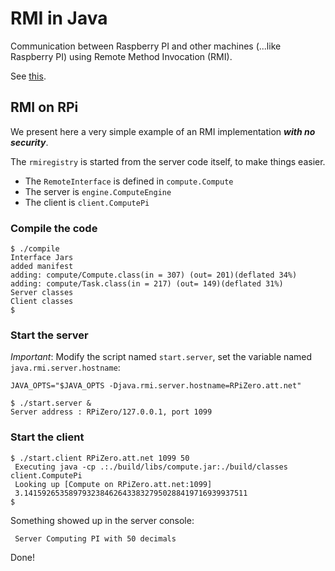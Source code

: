 # RMI in Java
Communication between Raspberry PI and other machines (...like Raspberry PI) using Remote Method Invocation (RMI).
 
See [this](https://docs.oracle.com/javase/tutorial/rmi/overview.html).

## RMI on RPi
We present here a very simple example of an RMI implementation **_with no security_**.

The `rmiregistry` is started from the server code itself, to make things easier.

- The `RemoteInterface` is defined in `compute.Compute`
- The server is `engine.ComputeEngine`
- The client is `client.ComputePi`

### Compile the code
```
$ ./compile
Interface Jars
added manifest
adding: compute/Compute.class(in = 307) (out= 201)(deflated 34%)
adding: compute/Task.class(in = 217) (out= 149)(deflated 31%)
Server classes
Client classes
$
```
 
### Start the server
_Important_: Modify the script named `start.server`, set the variable named `java.rmi.server.hostname`:
```
JAVA_OPTS="$JAVA_OPTS -Djava.rmi.server.hostname=RPiZero.att.net"
```

```
$ ./start.server &
Server address : RPiZero/127.0.0.1, port 1099

``` 
 
### Start the client 
```
$ ./start.client RPiZero.att.net 1099 50
 Executing java -cp .:./build/libs/compute.jar:./build/classes client.ComputePi
 Looking up [Compute on RPiZero.att.net:1099]
 3.14159265358979323846264338327950288419716939937511
$
``` 

Something showed up in the server console:
```
 Server Computing PI with 50 decimals
```

Done!
